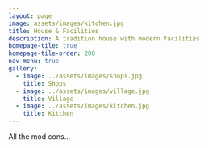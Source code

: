 ```yaml
---
layout: page
image: assets/images/kitchen.jpg
title: House & Facilities
description: A tradition house with modern facilities 
homepage-tile: true
homepage-tile-order: 200
nav-menu: true
gallery:
  - image: ../assets/images/shops.jpg
    title: Shops
  - image: ../assets/images/village.jpg
    title: Village
  - image: ../assets/images/kitchen.jpg
    title: Kitchen
---
```


All the mod cons...